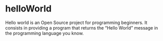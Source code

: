 # helloWorld
Hello world is an Open Source project for programming beginners. It consists in providing a program that returns the “Hello World” message in the programming language you know.

